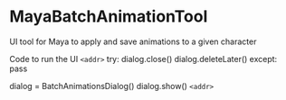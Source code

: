 # MayaBatchAnimationTool
UI tool for Maya to apply and save animations to a given character

Code to run the UI
`<addr>` try:
    dialog.close()
    dialog.deleteLater()
except:
    pass
    
dialog = BatchAnimationsDialog()
dialog.show() `<addr>`
